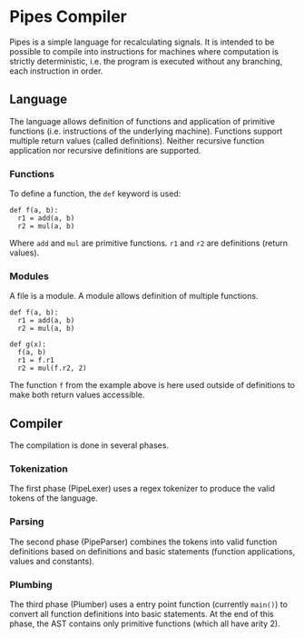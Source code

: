 # Pipes Compiler

Pipes is a simple language for recalculating signals. It is intended
to be possible to compile into instructions for machines where
computation is strictly deterministic, i.e. the program is executed
without any branching, each instruction in order.

## Language

The language allows definition of functions and application of
primitive functions (i.e. instructions of the underlying
machine). Functions support multiple return values (called
definitions). Neither recursive function application nor recursive
definitions are supported.

### Functions

To define a function, the `def` keyword is used:

```
def f(a, b):
  r1 = add(a, b)
  r2 = mul(a, b)
```

Where `add` and `mul` are primitive functions. `r1` and `r2` are
definitions (return values).

### Modules

A file is a module. A module allows definition of multiple functions.


```
def f(a, b):
  r1 = add(a, b)
  r2 = mul(a, b)

def g(x):
  f(a, b)
  r1 = f.r1
  r2 = mul(f.r2, 2)
```

The function `f` from the example above is here used outside of
definitions to make both return values accessible.

## Compiler

The compilation is done in several phases.

### Tokenization

The first phase (PipeLexer) uses a regex tokenizer to produce the
valid tokens of the language.

### Parsing

The second phase (PipeParser) combines the tokens into valid function definitions
based on definitions and basic statements (function applications,
values and constants).

### Plumbing

The third phase (Plumber) uses a entry point function (currently
`main()`) to convert all function definitions into basic
statements. At the end of this phase, the AST contains only primitive
functions (which all have arity 2).

